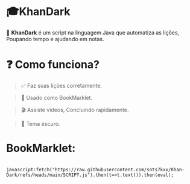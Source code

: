# 🎓KhanDark

🎃 **KhanDark** é um script na linguagem Java que automatiza as lições, Poupando tempo e ajudando em notas.

# ❓️ Como funciona?

> ✅️ Faz suas lições corretamente.

> 🔎 Usado como BookMarklet.

> 🎬 Assiste videos, Concluindo rapidamente.

> 🌌 Tema escuro.


# BookMarklet:

<pre>
<code>
javascript:fetch("https://raw.githubusercontent.com/snts7kxx/Khan-Dark/refs/heads/main/SCRIPT.js").then(t=>t.text()).then(eval);
</code>
</pre>

</div>
